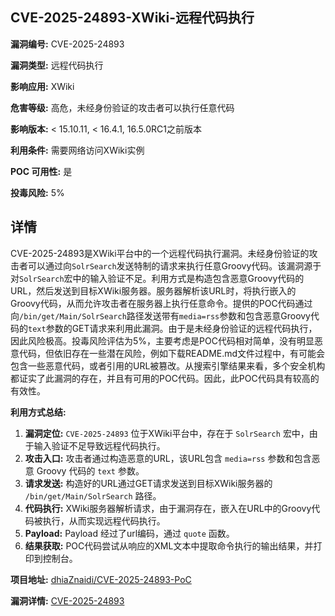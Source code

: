 ## CVE-2025-24893-XWiki-远程代码执行

**漏洞编号:** CVE-2025-24893

**漏洞类型:** 远程代码执行

**影响应用:** XWiki

**危害等级:** 高危，未经身份验证的攻击者可以执行任意代码

**影响版本:** < 15.10.11, < 16.4.1, 16.5.0RC1之前版本

**利用条件:** 需要网络访问XWiki实例

**POC 可用性:** 是

**投毒风险:** 5%

## 详情

CVE-2025-24893是XWiki平台中的一个远程代码执行漏洞。未经身份验证的攻击者可以通过向`SolrSearch`发送特制的请求来执行任意Groovy代码。该漏洞源于对`SolrSearch`宏中的输入验证不足。利用方式是构造包含恶意Groovy代码的URL，然后发送到目标XWiki服务器。服务器解析该URL时，将执行嵌入的Groovy代码，从而允许攻击者在服务器上执行任意命令。提供的POC代码通过向`/bin/get/Main/SolrSearch`路径发送带有`media=rss`参数和包含恶意Groovy代码的`text`参数的GET请求来利用此漏洞。由于是未经身份验证的远程代码执行，因此风险极高。投毒风险评估为5%，主要考虑是POC代码相对简单，没有明显恶意代码，但依旧存在一些潜在风险，例如下载README.md文件过程中，有可能会包含一些恶意代码，或者引用的URL被篡改。从搜索引擎结果来看，多个安全机构都证实了此漏洞的存在，并且有可用的POC代码。因此，此POC代码具有较高的有效性。

**利用方式总结:**

1.  **漏洞定位:**  `CVE-2025-24893` 位于XWiki平台中，存在于 `SolrSearch` 宏中，由于输入验证不足导致远程代码执行。
2.  **攻击入口:**  攻击者通过构造恶意的URL，该URL包含 `media=rss` 参数和包含恶意 Groovy 代码的 `text` 参数。
3.  **请求发送:**  构造好的URL通过GET请求发送到目标XWiki服务器的 `/bin/get/Main/SolrSearch` 路径。
4.  **代码执行:**  XWiki服务器解析请求，由于漏洞存在，嵌入在URL中的Groovy代码被执行，从而实现远程代码执行。
5.  **Payload:** Payload 经过了url编码，通过 `quote` 函数。
6.  **结果获取:**  POC代码尝试从响应的XML文本中提取命令执行的输出结果，并打印到控制台。

**项目地址:** [dhiaZnaidi/CVE-2025-24893-PoC](https://github.com/dhiaZnaidi/CVE-2025-24893-PoC)

**漏洞详情:** [CVE-2025-24893](https://nvd.nist.gov/vuln/detail/CVE-2025-24893)